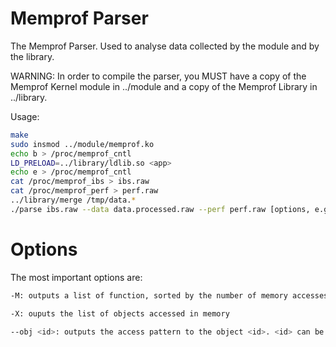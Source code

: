 Memprof Parser
==============

The Memprof Parser. Used to analyse data collected by the module and by the library.

WARNING: In order to compile the parser, you MUST have a copy of the Memprof Kernel module in ../module and a copy of the Memprof Library in ../library.


Usage:

```bash
make 
sudo insmod ../module/memprof.ko 
echo b > /proc/memprof_cntl 
LD_PRELOAD=../library/ldlib.so <app> 
echo e > /proc/memprof_cntl 
cat /proc/memprof_ibs > ibs.raw 
cat /proc/memprof_perf > perf.raw 
../library/merge /tmp/data.* 
./parse ibs.raw --data data.processed.raw --perf perf.raw [options, e.g. -M] 
```

Options
=======
The most important options are:

```bash
-M: outputs a list of function, sorted by the number of memory accesses they have performed 

-X: ouputs the list of objects accessed in memory 

--obj <id>: outputs the access pattern to the object <id>. <id> can be found using the -X option (it is the first number on each line of the -X output) 

```
